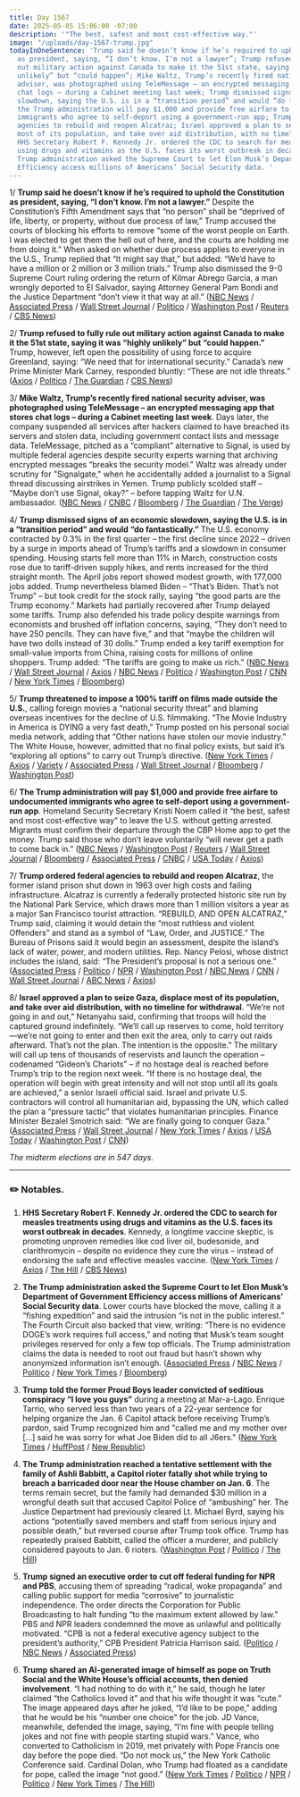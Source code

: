 ```yaml
---
title: Day 1567
date: 2025-05-05 15:06:00 -07:00
description: '"The best, safest and most cost-effective way."'
image: "/uploads/day-1567-trump.jpg"
todayInOneSentence: 'Trump said he doesn’t know if he’s required to uphold the Constitution
  as president, saying, “I don’t know. I’m not a lawyer”; Trump refused to fully rule
  out military action against Canada to make it the 51st state, saying it was “highly
  unlikely” but “could happen”; Mike Waltz, Trump’s recently fired national security
  adviser, was photographed using TeleMessage – an encrypted messaging app that stores
  chat logs – during a Cabinet meeting last week; Trump dismissed signs of an economic
  slowdown, saying the U.S. is in a “transition period” and would “do fantastically”;
  the Trump administration will pay $1,000 and provide free airfare to undocumented
  immigrants who agree to self-deport using a government-run app; Trump ordered federal
  agencies to rebuild and reopen Alcatraz; Israel approved a plan to seize Gaza, displace
  most of its population, and take over aid distribution, with no timeline for withdrawal;
  HHS Secretary Robert F. Kennedy Jr. ordered the CDC to search for measles treatments
  using drugs and vitamins as the U.S. faces its worst outbreak in decades; and the
  Trump administration asked the Supreme Court to let Elon Musk’s Department of Government
  Efficiency access millions of Americans’ Social Security data. '
---
```


1/ **Trump said he doesn’t know if he’s required to uphold the Constitution as president, saying, “I don’t know. I’m not a lawyer.”** Despite the Constitution’s Fifth Amendment says that “no person” shall be “deprived of life, liberty, or property, without due process of law,” Trump accused the courts of blocking his efforts to remove “some of the worst people on Earth. I was elected to get them the hell out of here, and the courts are holding me from doing it.” When asked on whether due process applies to everyone in the U.S., Trump replied that “It might say that,” but added: “We’d have to have a million or 2 million or 3 million trials.” Trump also dismissed the 9-0 Supreme Court ruling ordering the return of Kilmar Abrego Garcia, a man wrongly deported to El Salvador, saying Attorney General Pam Bondi and the Justice Department “don’t view it that way at all.” ([NBC News](https://www.nbcnews.com/politics/trump-administration/trump-asked-uphold-constitution-says-dont-know-rcna204580) / [Associated Press](https://apnews.com/article/trump-due-process-canada-greenland-military-action-8da3e853b6cec944ec373fae4d317ac4) / [Wall Street Journal](https://www.wsj.com/politics/policy/trump-says-i-dont-know-when-asked-if-he-must-uphold-the-constitution-da6fd937) / [Politico](https://www.politico.com/news/2025/05/04/i-dont-know-trump-constitution-00326040) / [Washington Post](https://www.washingtonpost.com/politics/2025/05/04/trump-nbc-interview-constitution-economy/) / [Reuters](https://www.reuters.com/world/us/trump-says-hes-unsure-whether-people-us-are-entitled-due-process-2025-05-04/) / [CBS News](https://www.cbsnews.com/news/trump-due-process-comment-nbc-interview/))

2/ **Trump refused to fully rule out military action against Canada to make it the 51st state, saying it was “highly unlikely” but “could happen.”** Trump, however, left open the possibility of using force to acquire Greenland, saying: “We need that for international security.” Canada’s new Prime Minister Mark Carney, responded bluntly: “These are not idle threats.” ([Axios](https://www.axios.com/2025/05/04/canada-trump-carney-military) / [Politico](https://www.politico.com/news/2025/05/04/trump-carney-canada-greenland-00325783) / [The Guardian](https://www.theguardian.com/us-news/2025/may/04/trump-greenland-denmark-military-force) / [CBS News](https://www.cbsnews.com/news/trump-greenland-military-force-canada/))

3/ **Mike Waltz, Trump’s recently fired national security adviser, was photographed using TeleMessage – an encrypted messaging app that stores chat logs – during a Cabinet meeting last week**. Days later, the company suspended all services after hackers claimed to have breached its servers and stolen data, including government contact lists and message data. TeleMessage, pitched as a “compliant” alternative to Signal, is used by multiple federal agencies despite security experts warning that archiving encrypted messages “breaks the security model.” Waltz was already under scrutiny for "Signalgate," when he accidentally added a journalist to a Signal thread discussing airstrikes in Yemen. Trump publicly scolded staff – “Maybe don’t use Signal, okay?” – before tapping Waltz for U.N. ambassador. ([NBC News](https://www.nbcnews.com/tech/security/telemessage-suspends-services-hackers-say-breached-app-rcna204925) / [CNBC](https://www.cnbc.com/2025/05/05/signal-telemessage-hack-trump-waltz.html) / [Bloomberg](https://www.bloomberg.com/news/articles/2025-05-05/messaging-app-tied-to-trump-cabinet-investigating-cyber-incident) / [The Guardian](https://www.theguardian.com/us-news/2025/may/05/mike-waltz-app-trump) / [The Verge](https://www.theverge.com/news/661173/telemessage-signal-clone-hacked-mike-waltz))

4/ **Trump dismissed signs of an economic slowdown, saying the U.S. is in a “transition period” and would “do fantastically.”** The U.S. economy contracted by 0.3% in the first quarter – the first decline since 2022 – driven by a surge in imports ahead of Trump’s tariffs and a slowdown in consumer spending. Housing starts fell more than 11% in March, construction costs rose due to tariff-driven supply hikes, and rents increased for the third straight month. The April jobs report showed modest growth, with 177,000 jobs added. Trump nevertheless blamed Biden – “That’s Biden. That’s not Trump” – but took credit for the stock rally, saying “the good parts are the Trump economy.” Markets had partially recovered after Trump delayed some tariffs. Trump also defended his trade policy despite warnings from economists and brushed off inflation concerns, saying, “They don’t need to have 250 pencils. They can have five,” and that “maybe the children will have two dolls instead of 30 dolls.” Trump ended a key tariff exemption for small-value imports from China, raising costs for millions of online shoppers. Trump added: “The tariffs are going to make us rich.” ([NBC News](https://www.nbcnews.com/politics/trump-administration/trump-downplays-recession-fears-saying-us-ok-long-term-rcna203511) / [Wall Street Journal](https://www.wsj.com/politics/policy/trump-downplays-economic-concerns-as-he-looks-to-cut-trade-deals-e6a24bc2) / [Axios](https://www.axios.com/2025/05/05/trump-economy-biden-jobs-markets) / [NBC News](https://www.nbcnews.com/politics/trump-administration/trump-rejects-concerns-prices-economic-uncertainty-defends-agenda-rcna203512) / [Politico](https://www.politico.com/news/2025/05/04/trump-wants-the-credit-but-not-the-blame-for-the-u-s-economy-00325501) / [Washington Post](https://www.washingtonpost.com/business/2025/05/05/housing-economy-tariffs-rates/) / [CNN](https://www.cnn.com/2025/05/02/economy/de-minimis-packages-tariff) / [New York Times](https://www.nytimes.com/2025/05/02/business/economy/trump-china-tariffs-de-minimis.html) / [Bloomberg](https://www.bloomberg.com/news/articles/2025-05-02/trump-kills-china-tariff-loophole-shein-temu-prices-are-soaring))

5/ **Trump threatened to impose a 100% tariff on films made outside the U.S.**, calling foreign movies a “national security threat” and blaming overseas incentives for the decline of U.S. filmmaking. “The Movie Industry in America is DYING a very fast death,” Trump posted on his personal social media network, adding that “Other nations have stolen our movie industry.” The White House, however, admitted that no final policy exists, but said it’s “exploring all options” to carry out Trump’s directive. ([New York Times](https://www.nytimes.com/2025/05/04/business/trump-tariffs-movies.html) / [Axios](https://www.axios.com/2025/05/05/trump-movie-tariffs-entertainment-stocks) / [Variety](https://variety.com/2025/film/news/trump-tariff-foreign-film-national-security-1236386566/) / [Associated Press](https://apnews.com/article/trump-films-hollywood-tariff-movies-415367dff6ae5bb7dc0871db5ac97d48) / [Wall Street Journal](https://www.wsj.com/business/media/trump-authorizes-100-tariff-on-movies-made-overseas-757e3a10) / [Bloomberg](https://www.bloomberg.com/news/articles/2025-05-05/trump-vows-to-meet-hollywood-on-tariff-plan-that-shook-industry) / [Washington Post](https://www.washingtonpost.com/entertainment/movies/2025/05/05/trump-movie-tariffs-foreign-films-hollywood/))

6/ **The Trump administration will pay $1,000 and provide free airfare to undocumented immigrants who agree to self-deport using a government-run app**. Homeland Security Secretary Kristi Noem called it “the best, safest and most cost-effective way” to leave the U.S. without getting arrested. Migrants must confirm their departure through the CBP Home app to get the money. Trump said those who don’t leave voluntarily “will never get a path to come back in.” ([NBC News](https://www.nbcnews.com/news/latino/trump-pay-1000-undocumented-immigrants-deport-rcna204859) / [Washington Post](https://www.washingtonpost.com/immigration/2025/05/05/trump-immigrant-deportation-payments-stipend/) / [Reuters](https://www.reuters.com/world/us/us-offers-1000-stipend-encourage-migrants-self-deport-2025-05-05/) / [Wall Street Journal](https://www.wsj.com/politics/policy/trump-administration-to-pay-1-000-to-migrants-who-self-deport-769b0574) / [Bloomberg](https://www.bloomberg.com/news/articles/2025-05-05/trump-administration-offers-migrants-1-000-to-voluntarily-leave) / [Associated Press](https://apnews.com/article/trump-immigration-mass-deportation-payment-border-illegal-c459325c4a73dba0d5a89fa19dbee334) / [CNBC](https://www.cnbc.com/2025/05/05/trump-dhs-travel-costs-stipend-immigrants-self-deport.html) / [USA Today](https://www.usatoday.com/story/news/politics/2025/05/05/dhs-1000-plane-ticket-migrants-deport/83455872007/) / [Axios](https://www.axios.com/2025/05/05/trump-deportation-stipend-money-homeland-security))

7/ **Trump ordered federal agencies to rebuild and reopen Alcatraz**, the former island prison shut down in 1963 over high costs and failing infrastructure. Alcatraz is currently a federally protected historic site run by the National Park Service, which draws more than 1 million visitors a year as a major San Francisco tourist attraction. “REBUILD, AND OPEN ALCATRAZ,” Trump said, claiming it would detain the “most ruthless and violent Offenders” and stand as a symbol of “Law, Order, and JUSTICE.” The Bureau of Prisons said it would begin an assessment, despite the island’s lack of water, power, and modern utilities. Rep. Nancy Pelosi, whose district includes the island, said: “The President’s proposal is not a serious one.” ([Associated Press](https://apnews.com/article/trump-alcatraz-prison-fabe3385415ae03829d44e50efb3c1fb) / [Politico](https://www.politico.com/news/2025/05/04/trump-alcatraz-movies-tariffs-00326220) / [NPR](https://www.npr.org/2025/05/05/nx-s1-5387239/trump-alcatraz-reopen) / [Washington Post](https://www.washingtonpost.com/nation/2025/05/05/trump-alcatraz-prison-reopening/) / [NBC News](https://www.nbcnews.com/politics/trump-administration/trump-says-will-reopen-enlarged-rebuilt-alcatraz-prison-rcna204743) / [CNN](https://www.cnn.com/2025/05/04/politics/trump-alcatraz-prisons-reopen) / [Wall Street Journal](https://www.wsj.com/politics/policy/trump-calls-for-alcatraz-to-become-a-prison-again-c252f5b5) / [ABC News](https://abcnews.go.com/Politics/bureau-prisons-assessing-trumps-directive-reopen-alcatraz/story?id=121474332) / [Axios](https://www.axios.com/2025/05/05/trump-alcatraz-prison-rebuild-reopen))

8/ **Israel approved a plan to seize Gaza, displace most of its population, and take over aid distribution, with no timeline for withdrawal**. “We’re not going in and out,” Netanyahu said, confirming that troops will hold the captured ground indefinitely. “We’ll call up reserves to come, hold territory—we’re not going to enter and then exit the area, only to carry out raids afterward. That’s not the plan. The intention is the opposite.” The military will call up tens of thousands of reservists and launch the operation – codenamed “Gideon’s Chariots” – if no hostage deal is reached before Trump’s trip to the region next week. “If there is no hostage deal, the operation will begin with great intensity and will not stop until all its goals are achieved,” a senior Israeli official said. Israel and private U.S. contractors will control all humanitarian aid, bypassing the UN, which called the plan a “pressure tactic” that violates humanitarian principles. Finance Minister Bezalel Smotrich said: “We are finally going to conquer Gaza.” ([Associated Press](https://apnews.com/article/israel-palestinians-hamas-war-news-05-05-2025-d22caabfd2cf89e83fe06e649e6438ba) / [Wall Street Journal](https://www.wsj.com/world/middle-east/israel-approves-plan-to-occupy-gaza-control-aid-distribution-90412130) / [New York Times](https://www.nytimes.com/2025/05/05/world/europe/israel-buildup-soldiers-hamas-gaza.html) / [Axios](https://www.axios.com/2025/05/05/israel-gaza-destroy-trump-deal) / [USA Today](https://www.usatoday.com/story/news/world/2025/05/05/israel-may-seize-all-of-gaza/83458258007/) / [Washington Post](https://www.washingtonpost.com/world/2025/05/04/israel-gaza-war-expansion-reservists/) / [CNN](https://www.cnn.com/2025/05/05/middleeast/israel-gaza-expansion-hnk-intl))

*The midterm elections are in 547 days.*

---

### ✏️ Notables.

1. **HHS Secretary Robert F. Kennedy Jr. ordered the CDC to search for measles treatments using drugs and vitamins as the U.S. faces its worst outbreak in decades**. Kennedy, a longtime vaccine skeptic, is promoting unproven remedies like cod liver oil, budesonide, and clarithromycin – despite no evidence they cure the virus – instead of endorsing the safe and effective measles vaccine. ([New York Times](https://www.nytimes.com/2025/05/02/health/measles-treatments-vaccines-kennedy.html) / [Axios](https://www.axios.com/2025/05/02/kennedy-cdc-alternative-measles-treatments) / [The Hill](https://thehill.com/homenews/nexstar_media_wire/5280215-over-900-measles-cases-confirmed-us-29-states-cdc-says/) / [CBS News](https://www.cbsnews.com/news/rfk-jr-cdc-measles-treatment-guidance/))

2. **The Trump administration asked the Supreme Court to let Elon Musk’s Department of Government Efficiency access millions of Americans’ Social Security data**. Lower courts have blocked the move, calling it a “fishing expedition” and said the intrusion “is not in the public interest.” The Fourth Circuit also backed that view, writing:  “There is no evidence DOGE’s work requires full access,” and noting that Musk’s team sought privileges reserved for only a few top officials. The Trump administration claims the data is needed to root out fraud but hasn’t shown why anonymized information isn’t enough. ([Associated Press](https://apnews.com/article/doge-social-security-trump-administration-supreme-court-a38db8e9908e56b01265432f4d46e8e3) / [NBC News](https://www.nbcnews.com/politics/supreme-court/trump-administration-asks-supreme-court-grant-doge-access-social-secur-rcna204548) / [Politico](https://www.politico.com/news/2025/05/02/trump-doge-supreme-court-social-security-00324876) / [New York Times](https://www.nytimes.com/2025/05/02/us/supreme-court-doge-social-security.html) / [Bloomberg](https://www.bloomberg.com/news/articles/2025-05-02/trump-asks-supreme-court-for-doge-access-to-social-security-data))

3. **Trump told the former Proud Boys leader convicted of seditious conspiracy “I love you guys”** during a meeting at Mar-a-Lago. Enrique Tarrio, who served less than two years of a 22-year sentence for helping organize the Jan. 6 Capitol attack before receiving Trump’s pardon, said Trump recognized him and "called me and my mother over \[...\] said he was sorry for what Joe Biden did to all J6ers." ([New York Times](https://www.nytimes.com/2025/05/04/us/politics/trump-tarrio-proud-boys-pardon.html) / [HuffPost](https://www.huffpost.com/entry/donald-trump-enrique-tarrio-proud-boys-mar-a-lago_n_6818a2f6e4b064ed9fd4de80) / [New Republic](https://newrepublic.com/post/194864/january-6-proud-boys-enrique-tarrio-trump-said-i-love-you))

4. **The Trump administration reached a tentative settlement with the family of Ashli Babbitt, a Capitol rioter fatally shot while trying to breach a barricaded door near the House chamber on Jan. 6**. The terms remain secret, but the family had demanded $30 million in a wrongful death suit that accused Capitol Police of “ambushing” her. The Justice Department had previously cleared Lt. Michael Byrd, saying his actions “potentially saved members and staff from serious injury and possible death,” but reversed course after Trump took office. Trump has repeatedly praised Babbitt, called the officer a murderer, and publicly considered payouts to Jan. 6 rioters. ([Washington Post](https://www.washingtonpost.com/dc-md-va/2025/05/02/trump-justice-babbitt-jan6-settlement/) / [Politico](https://www.politico.com/news/2025/05/02/trump-administration-reaches-settlement-in-principle-with-rioter-shot-by-cop-on-jan-6-00324453) / [The Hill](https://thehill.com/regulation/court-battles/5280122-justice-department-capitol-riot-settlement/))

5. **Trump signed an executive order to cut off federal funding for NPR and PBS**, accusing them of spreading “radical, woke propaganda” and calling public support for media “corrosive” to journalistic independence. The order directs the Corporation for Public Broadcasting to halt funding “to the maximum extent allowed by law.” PBS and NPR leaders condemned the move as unlawful and politically motivated. “CPB is not a federal executive agency subject to the president’s authority,” CPB President Patricia Harrison said. ([Politico](https://www.politico.com/news/2025/05/02/npr-pbs-trump-executive-order-response-00323798) / [NBC News](https://www.nbcnews.com/politics/trump-administration/trump-signs-executive-order-stop-federal-funding-npr-pbs-rcna204375) / [Associated Press](https://apnews.com/article/trump-npr-pbs-republicans-public-broadcasting-f0e3e1acb96986732a0211833165bf84))

6. **Trump shared an AI-generated image of himself as pope on Truth Social and the White House’s official accounts, then denied involvement**. “I had nothing to do with it,” he said, though he later claimed “the Catholics loved it” and that his wife thought it was “cute.” The image appeared days after he joked, “I’d like to be pope,” adding that he would be his “number one choice” for the job. JD Vance, meanwhile, defended the image, saying, “I’m fine with people telling jokes and not fine with people starting stupid wars.” Vance, who converted to Catholicism in 2019, met privately with Pope Francis one day before the pope died. “Do not mock us,” the New York Catholic Conference said. Cardinal Dolan, who Trump had floated as a candidate for pope, called the image “not good.” ([New York Times](https://www.nytimes.com/2025/05/05/us/politics/trump-pope-photo-ai.html) / [Politico](https://www.politico.eu/article/white-house-post-ai-generated-picture-donald-trump-pope/) / [NPR](https://www.npr.org/2025/05/04/nx-s1-5386516/catholic-leaders-criticize-trump-ai-pope-photo) / [Politico](https://www.politico.com/news/2025/05/03/vance-ai-pope-trump-00325197) / [New York Times](https://www.nytimes.com/2025/05/03/us/politics/trump-pope-photo.html) / [The Hill](https://thehill.com/homenews/administration/5281355-vance-trump-ai-pope-post/))
